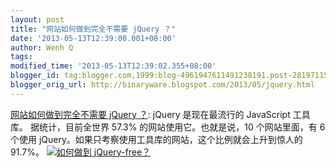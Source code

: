 ```yaml
---
layout: post
title: "网站如何做到完全不需要 jQuery ？"
date: '2013-05-13T12:39:00.001+08:00'
author: Wenh Q
tags:
modified_time: '2013-05-13T12:39:02.355+08:00'
blogger_id: tag:blogger.com,1999:blog-4961947611491238191.post-2819711564631764505
blogger_orig_url: http://binaryware.blogspot.com/2013/05/jquery.html
---
```

[网站如何做到完全不需要 jQuery
？](http://www.oschina.net/question/12_110456):
jQuery 是现在最流行的 JavaScript 工具库。
据统计，目前全世界 57.3% 的网站使用它。也就是说，10 个网站里面，有 6
个使用 jQuery。如果只考察使用工具库的网站，这个比例就会上升到惊人的
91.7%。
[![如何做到
jQuery-free？](http://static.oschina.net/uploads/img/201305/12232731_eeWt.jpg "如何做到 jQuery-free？")](http://static.oschina.net/uploads/img/201305/12232731_eeWt.jpg)
